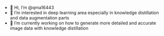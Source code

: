 - 👋 Hi, I’m @qma16443
- 👀 I’m interested in deep learning area especially in knowledge distillation and data augmentation parts
- 🌱 I’m currently working on how to generate more detailed and accurate image data with knowledge distillation 

